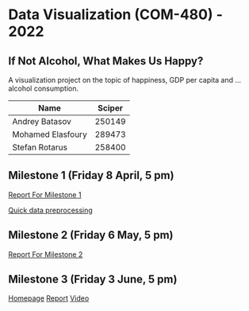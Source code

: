 # Data Visualization (COM-480) - 2022
## If Not Alcohol, What Makes Us Happy?
A visualization project on the topic of happiness, GDP per capita and ... alcohol consumption.

| Name              | Sciper |
|-------------------|--------|
| Andrey Batasov    | 250149 |
| Mohamed Elasfoury | 289473 |
| Stefan Rotarus    | 258400 |


## Milestone 1 (Friday 8 April, 5 pm) 
[Report For Milestone 1](Milestones/milestone1.ipynb)

[Quick data preprocessing](Preprocessing/check_countries.py)

## Milestone 2 (Friday 6 May, 5 pm) 
[Report For Milestone 2](Milestones/milestone2.ipynb)

## Milestone 3 (Friday 3 June, 5 pm) 
[Homepage](https://com-480-data-visualization.github.io/datavis-project-2022-notafootballteam/)
[Report](report.pdf)
[Video](https://www.loom.com/share/84136531cc624005a8cb057f594867dc)
